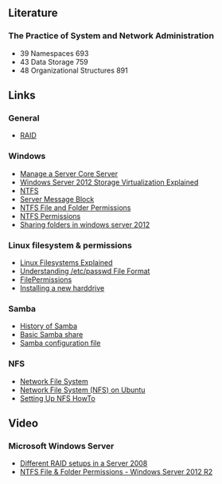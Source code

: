 ## Literature
### The Practice of System and Network Administration
* 39 Namespaces 693
* 43 Data Storage 759
* 48 Organizational Structures 891

## Links
### General
* [RAID](http://en.wikipedia.org/wiki/RAID)  

### Windows
* [Manage a Server Core Server](https://technet.microsoft.com/en-us/library/jj574205(v=ws.11).aspx#BKMK_1.4)
* [Windows Server 2012 Storage Virtualization Explained](http://blogs.technet.com/b/yungchou/archive/2012/08/31/windows-server-2012-storage-virtualization-explained.aspx)
* [NTFS](http://en.wikipedia.org/wiki/NTFS#Versions)
* [Server Message Block](http://en.wikipedia.org/wiki/Server_Message_Block)
* [NTFS File and Folder Permissions](http://www.sqa.org.uk/e-learning/NetInf103CD/page_17.htm)
* [NTFS Permissions](https://technet.microsoft.com/sv-se/magazine/2006.01.howitworksntfs(en-us).aspx)
* [Sharing folders in windows server 2012](http://www.techrepublic.com/blog/data-center/how-to-share-a-folder-in-windows-server-2012/)

### Linux filesystem & permissions
* [Linux Filesystems Explained](https://help.ubuntu.com/community/LinuxFilesystemsExplained)
* [Understanding /etc/passwd File Format](http://www.cyberciti.biz/faq/understanding-etcpasswd-file-format/)
* [FilePermissions](https://help.ubuntu.com/community/FilePermissions)
* [Installing a new harddrive](https://help.ubuntu.com/community/InstallingANewHardDrive#Introduction)

### Samba

* [History of Samba](http://www.rxn.com/services/faq/smb/samba.history.txt)
* [Basic Samba share](https://help.ubuntu.com/community/How%20to%20Create%20a%20Network%20Share%20Via%20Samba%20Via%20CLI%20%28Command-line%20interface/Linux%20Terminal%29%20-%20Uncomplicated,%20Simple%20and%20Brief%20Way!)
* [Samba configuration file](https://www.samba.org/samba/docs/man/manpages-3/smb.conf.5.html)

### NFS
* [Network File System](https://en.wikipedia.org/wiki/Network_File_System)
* [Network File System (NFS) on Ubuntu](https://help.ubuntu.com/lts/serverguide/network-file-system.html.en)
* [Setting Up NFS HowTo](https://help.ubuntu.com/community/SettingUpNFSHowTo)

## Video
### Microsoft Windows Server
* [Different RAID setups in a Server 2008](http://youtu.be/l80yqK-JRSA?t=6m2s)
* [NTFS File & Folder Permissions - Windows Server 2012 R2](https://www.youtube.com/watch?v=XQNYkUwmV5E)
